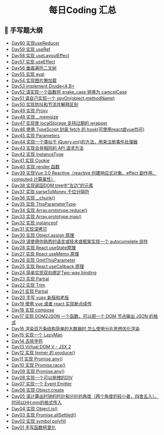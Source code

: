 <h1 align="center"> 每日Coding 汇总 </h1>

## 📖 手写题大纲
- [Day60 实现useReducer](#实现useReducer)
- [Day59 实现 useRef](#实现useRef)
- [Day58 实现 useLayoutEffect](#实现useLayoutEffect)
- [Day57 实现 useEffect](#实现useEffect)
- [Day56 垂直遍历二叉树](#垂直遍历二叉树)
- [Day55 实现 eval](#eval)
- [Day54 实现图片懒加载](#实现图片懒加载)
- [Day53 implement Divide<A,B>](#implementDivide<A,B>)
- [Day52 请实现一个函数将 snake_case 转换为 camcelCase](#请实现一个函数将snake_case转换为camcelCase)
- [Day51 请自己实现一个 spyOn(object,methodName)](#请自己实现一个spyOn(object,methodName))
- [Day50 实现防抖和节流并解释区别](#实现防抖和节流并解释区别)
- [Day49 实现 Proxy](#实现Proxy)
- [Day48 实现 _.memoize](#实现_.memoize)
- [Day47 实现使 localStorage 支持过期的 wrapper](#请实现使localStorage支持过期的wrapper)
- [Day46 使用 TypeScript 封装 fetch 的 hook(可使用react或vue均可)](#使用TypeScript封装fetch的hook(可使用react或vue均可))
- [Day45 实现 Parameters](#实现Parameters)
- [Day44 实现一个类似于 jQuery.on()的方法，用来注册事件处理器](#实现一个类似于jQuery.on()的方法，用来注册事件处理器)
- [Day43 实现合并相同的 API 请求方法](#实现合并相同的API请求方法)
- [Day42 实现 InstanceType](#实现InstanceType)
- [Day41 实现 Cookie](#实现Cookie)
- [Day40 实现 render 函数](#实现render)
- [Day39 实现Vue 3.0 Reactive（reactive 创建响应式对象、effect 副作用、computed 计算属性）](#请实现Vue3.0Reactive)
- [Day38 实现返回DOM tree中”左边“的元素](#返回DOMtree中”左边“的元素)
- [Day37 实现 parseToMoney 千位分隔符](#实现parseToMoney千位分隔符)
- [Day36 实现 _.chunk()](#实现_.chunk())
- [Day35 实现 ThisParameterType](#实现ThisParameterType)
- [Day34 实现 Array.prototype.reduce()](#实现Array.prototype.reduce())
- [Day33 实现 Array.prototype.map()](#实现Array.prototype.map())
- [Day32 实现 instanceof](#实现instanceof)
- [Day31 实现深拷贝](#实现深拷贝)
- [Day30 实现 Object.assign 原理](#实现Object.assign原理)
- [Day29 请使用你熟悉的语言或技术或框架实现一个 autocomplete 组件](#请使用你熟悉的语言或技术或框架实现一个autocomplete组件)
- [Day28 实现 React useState原理](#实现ReactuseState原理)
- [Day27 实现 React useMemo 原理](#实现ReactuseMemo原理)
- [Day26 实现 OmitThisParameter](#实现OmitThisParameter)
- [Day25 实现 React useCallback 原理](#实现ReactuseCallback原理)
- [Day24 简单实现双向绑定Two-way binding](#简单实现双向绑定Two-waybinding)
- [Day23 实现 Partial](#实现Partial)
- [Day22 实现 Trim](#请实现Trim)
- [Day21 实现 Partial](#实现Partial)
- [Day20 手写 vuex 新版和老版](#手写vuex新版和老版)
- [Day19 使用 vue 或者 react 实现断点续传](#使用vue或者react实现断点续传)
- [Day18 实现 compose](#实现compose)
- [Day17 实现 DOM2JSON 一个函数，可以把一个 DOM 节点输出 JSON 的格式](#实现DOM2JSON一个函数可以把一个DOM节点输出JSON的格式)
- [Day16 渲染百万条结构简单的大数据时 怎么使用分片思想优化渲染](#渲染百万条结构简单的大数据时怎么使用分片思想优化渲染)
- [Day15 实现一个 LazyMan](#实现一个LazyMan)
- [Day14 去除字符](#去除字符)
- [Day13 Virtual DOM V - JSX 2](#VirtualDOMV-JSX2)
- [Day12 实现 Immer 的 produce()](#实现Immer的produce())
- [Day11 实现 Promise.any()](#实现Promise.race())
- [Day10 实现 Promise.race()](#实现Promise.race())
- [Day09 实现 Promise.any()](#实现Promise.any())
- [Day08 实现一个可以拖拽的DIV](#实现一个可以拖拽的DIV)
- [Day07 实现一个 Event Emitter](#实现一个EventEmitter)
- [Day06 实现 Object.create](#实现Object.create)
- [Day05 请计算出时钟的时针和分针的角度（两个角度的较小者，四舍五入）。时间以HH:mm的格式传入](#请计算出时钟的时针和分针的角度)
- [Day04 实现 Object.is()](#实现Object.is())
- [Day03 实现 Promise.allSettled()](#实现Promise.allSettled())
- [Day02 实现 symbol polyfill](#实现symbolpolyfill)
- [Day01 手写函数柯里化](#手写函数柯里化)
























